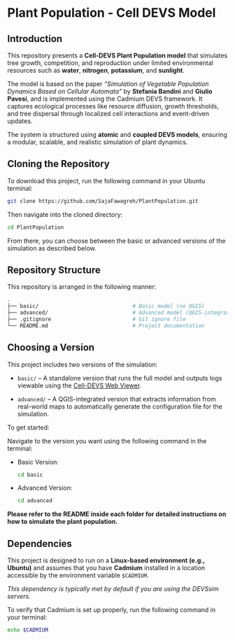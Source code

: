 # Plant Population - Cell DEVS Model

## Introduction
This repository presents a **Cell-DEVS Plant Population model** that simulates tree growth, competition, and reproduction under limited environmental resources such as **water**, **nitrogen**, **potassium**, and **sunlight**.

The model is based on the paper *“Simulation of Vegetable Population Dynamics Based on Cellular Automata”* by **Stefania Bandini** and **Giulio Pavesi**, and is implemented using the Cadmium DEVS framework. It captures ecological processes like resource diffusion, growth thresholds, and tree dispersal through localized cell interactions and event-driven updates.

The system is structured using **atomic** and **coupled DEVS models**, ensuring a modular, scalable, and realistic simulation of plant dynamics.

## Cloning the Repository
To download this project, run the following command in your Ubuntu terminal:

```bash
git clone https://github.com/SajaFawagreh/PlantPopulation.git
```

Then navigate into the cloned directory:

```bash
cd PlantPopulation
```

From there, you can choose between the basic or advanced versions of the simulation as described below.

## Repository Structure
This repository is arranged in the following manner:

```sh
.
├── basic/                              # Basic model (no QGIS)
├── advanced/                           # Advanced model (QGIS-integrated)
├── .gitignore                          # Git ignore file
└── README.md                           # Project documentation
```

## Choosing a Version
This project includes two versions of the simulation:

- `basic/` – A standalone version that runs the full model and outputs logs viewable using the [Cell-DEVS Web Viewer](https://devssim.carleton.ca/cell-devs-viewer/).

- `advanced/` – A QGIS-integrated version that extracts information from real-world maps to automatically generate the configuration file for the simulation.

To get started:

Navigate to the version you want using the following command in the terminal:

- Basic Version:
    ```bash
    cd basic
    ```

- Advanced Version:
    ```bash
    cd advanced
    ```

**Please refer to the README inside each folder for detailed instructions on how to simulate the plant population.**

## Dependencies
This project is designed to run on a **Linux-based environment (e.g., Ubuntu)** and assumes that you have **Cadmium** installed in a location accessible by the environment variable `$CADMIUM`.

_This dependency is typically met by default if you are using the DEVSsim servers._

To verify that Cadmium is set up properly, run the following command in your terminal:

```bash
echo $CADMIUM
```